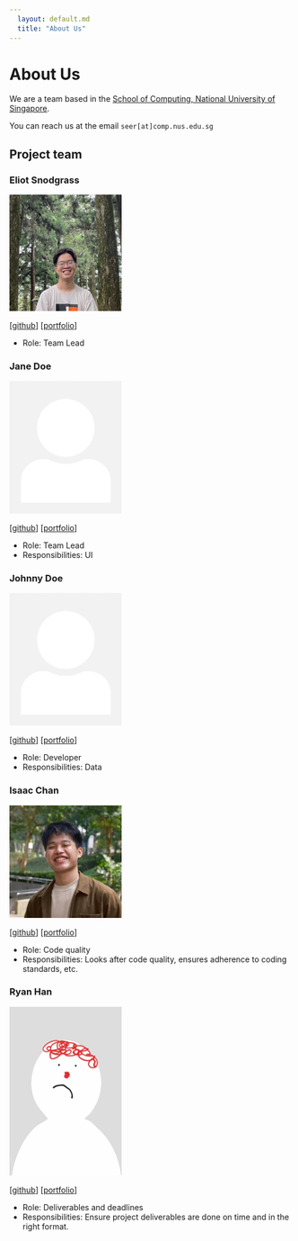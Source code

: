 ```yaml
---
  layout: default.md
  title: "About Us"
---
```


# About Us

We are a team based in the [School of Computing, National University of Singapore](http://www.comp.nus.edu.sg).

You can reach us at the email `seer[at]comp.nus.edu.sg`

## Project team

### Eliot Snodgrass

<img src="images/appleshill.png" width="200px">

[[github](https://github.com/appleshill)]
[[portfolio](team/johndoe.md)]

* Role: Team Lead

### Jane Doe

<img src="images/johndoe.png" width="200px">

[[github](http://github.com/johndoe)]
[[portfolio](team/johndoe.md)]

* Role: Team Lead
* Responsibilities: UI

### Johnny Doe

<img src="images/johndoe.png" width="200px">

[[github](http://github.com/johndoe)] [[portfolio](team/johndoe.md)]

* Role: Developer
* Responsibilities: Data

### Isaac Chan

<img src="images/frymash.png" width="200px">

[[github](http://github.com/frymash)]
[[portfolio](team/johndoe.md)]

* Role: Code quality
* Responsibilities: Looks after code quality, ensures adherence to coding standards, etc.

### Ryan Han

<img src="images/github_ryanwarwick.png" width="200px">

[[github](http://github.com/RyanWarwick)]
[[portfolio](team/johndoe.md)]

* Role: Deliverables and deadlines
* Responsibilities: Ensure project deliverables are done on time and in the right format.
